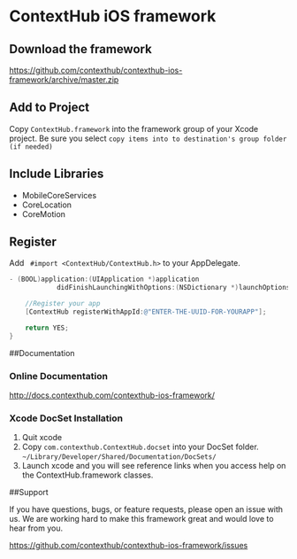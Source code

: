 ContextHub iOS framework
=============

## Download the framework
https://github.com/contexthub/contexthub-ios-framework/archive/master.zip

## Add to Project
Copy `ContextHub.framework` into the framework group of your Xcode project.
Be sure you select `copy items into to destination's group folder (if needed)`
 
## Include Libraries
- MobileCoreServices
- CoreLocation
- CoreMotion

## Register
Add ` #import <ContextHub/ContextHub.h>` to your AppDelegate.

```objective-c
- (BOOL)application:(UIApplication *)application 
			didFinishLaunchingWithOptions:(NSDictionary *)launchOptions {

    //Register your app
    [ContextHub registerWithAppId:@"ENTER-THE-UUID-FOR-YOURAPP"];

    return YES;
}

```

##Documentation

### Online Documentation

http://docs.contexthub.com/contexthub-ios-framework/

### Xcode DocSet Installation

1. Quit xcode
2. Copy `com.contexthub.ContextHub.docset` into your DocSet folder.  `~/Library/Developer/Shared/Documentation/DocSets/`
3. Launch xcode and you will see reference links when you access help on the ContextHub.framework classes.

##Support

If you have questions, bugs, or feature requests, please open an issue with us.  We are working hard to make this framework great and would love to hear from you.

https://github.com/contexthub/contexthub-ios-framework/issues

